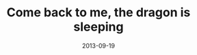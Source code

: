 ---
layout: base.njk
title : 'Come back to me, the dragon is sleeping' 
view_title : 'Come back to me, the dragon is sleeping' 
year : '2013' 
date : '2013-09-19' 
img_file : '/drawing/comebacktomethedragonissleeping.png' 
html_file : 'comebacktomethedragonissleeping' 
next_html : 'howcanigetthrough.html' 
year_order : '25' 
permalink : "title/{{html_file}}.html"
---